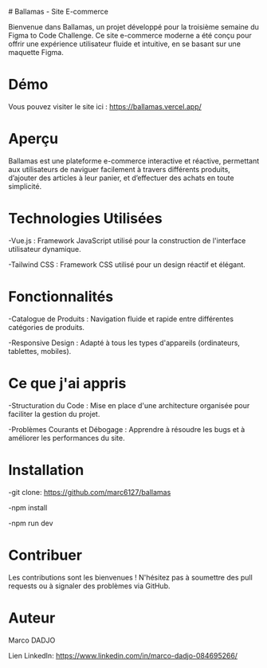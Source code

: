 # Ballamas - Site E-commerce

Bienvenue dans Ballamas, un projet développé pour la troisième semaine du Figma to Code Challenge. Ce site e-commerce moderne a été conçu pour offrir une expérience utilisateur fluide et intuitive, en se basant sur une maquette Figma.

# Démo
Vous pouvez visiter le site ici : https://ballamas.vercel.app/

# Aperçu
Ballamas est une plateforme e-commerce interactive et réactive, permettant aux utilisateurs de naviguer facilement à travers différents produits, d’ajouter des articles à leur panier, et d’effectuer des achats en toute simplicité.

# Technologies Utilisées
 -Vue.js : Framework JavaScript utilisé pour la construction de l'interface utilisateur dynamique.
 
 -Tailwind CSS : Framework CSS utilisé pour un design réactif et élégant.
 
# Fonctionnalités
 -Catalogue de Produits : Navigation fluide et rapide entre différentes catégories de produits.
 
 -Responsive Design : Adapté à tous les types d'appareils (ordinateurs, tablettes, mobiles).
 
# Ce que j'ai appris
 -Structuration du Code : Mise en place d'une architecture organisée pour faciliter la gestion du projet.
 
 -Problèmes Courants et Débogage : Apprendre à résoudre les bugs et à améliorer les performances du site.
 
 # Installation
 -git clone: https://github.com/marc6127/ballamas
 
 -npm install
 
 -npm run dev
 
 # Contribuer
 Les contributions sont les bienvenues ! N'hésitez pas à soumettre des pull requests ou à signaler des problèmes via GitHub.
 
 # Auteur
 Marco DADJO
 
 Lien LinkedIn: https://www.linkedin.com/in/marco-dadjo-084695266/ 
